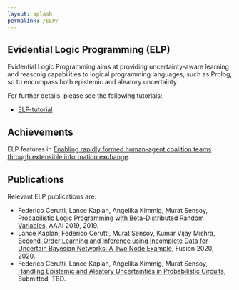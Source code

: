 ```yaml
---
layout: splash
permalink: /ELP/
---
```


## Evidential Logic Programming (ELP)
Evidential Logic Programming aims at providing uncertainty-aware learning and reasonig capabilities to logical programming languages, such as Prolog, so to encompass both epistemic and aleatory uncertainty.

For further details, please see the following tutorials:
* [ELP-tutorial](https://youtu.be/D1t1GFZsD8Y)

## Achievements
ELP features in [Enabling rapidly formed human-agent coalition teams through extensible information exchange](/1c01/).

## Publications
Relevant ELP publications are:
* Federico Cerutti, Lance Kaplan, Angelika Kimmig, Murat Sensoy, [Probabilistic Logic Programming with Beta-Distributed Random Variables](/doc-4380/), AAAI 2019, 2019.
* Lance Kaplan, Federico Cerutti, Murat Sensoy, Kumar Vijay Mishra, [Second-Order Learning and Inference using Incomplete Data for Uncertain Bayesian Networks: A Two Node Example](/doc-6069/), Fusion 2020, 2020.
* Federico Cerutti, Lance Kaplan, Angelika Kimmig, Murat Sensoy, [Handling Epistemic and Aleatory Uncertainties in Probabilistic Circuits](https://arxiv.org/abs/2102.10865), Submitted, TBD.
